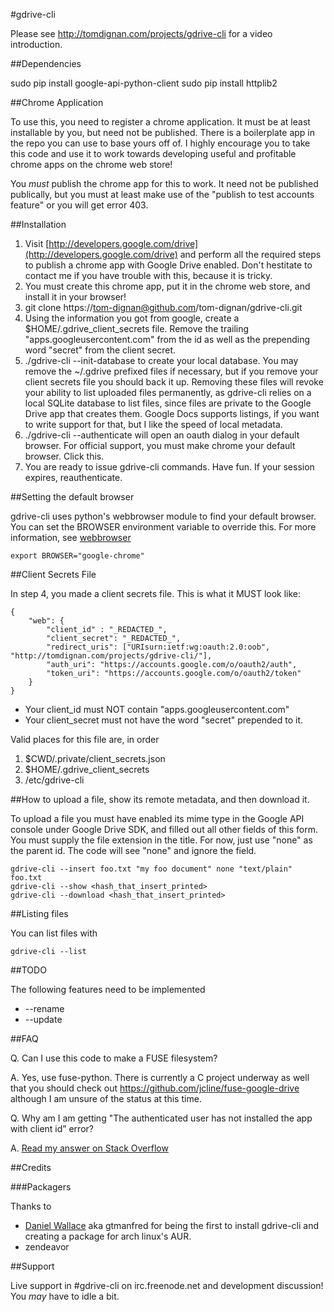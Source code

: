 #gdrive-cli 

Please see http://tomdignan.com/projects/gdrive-cli for a video introduction.

##Dependencies

sudo pip install google-api-python-client
sudo pip install httplib2

##Chrome Application

To use this, you need to register a chrome application. It must be at least installable by you, but need not be published. There is a boilerplate app in the repo you can use to base yours off of. I highly encourage you to take this code and use it to work towards developing useful and profitable chrome apps on the chrome web store!

You *must* publish the chrome app for this to work. It need not be published publically, but you must at least make use of the "publish to test accounts feature" or you will get error 403.

##Installation

1. Visit [http://developers.google.com/drive](http://developers.google.com/drive) and perform all the required steps to publish a chrome app with Google Drive enabled. Don't hestitate to contact me if you have trouble with this, because it is tricky.
2. You must create this chrome app, put it in the chrome web store, and install it in your browser!
3. git clone https://tom-dignan@github.com/tom-dignan/gdrive-cli.git
4. Using the information you got from google, create a $HOME/.gdrive_client_secrets file. Remove the trailing "apps.googleusercontent.com" from the id as well as the prepending word "secret" from the client secret.
5. ./gdrive-cli --init-database to create your local database. You may remove the ~/.gdrive prefixed files if necessary, but if you remove your client secrets file you should back it up. Removing these files will revoke your ability to list uploaded files permanently, as gdrive-cli relies on a local SQLite database to list files, since files are private to the Google Drive app that creates them. Google Docs supports listings, if you want to write support for that, but I like the speed of local metadata.
6. ./gdrive-cli --authenticate will open an oauth dialog in your default browser. For official support, you must make chrome your default browser. Click this.
7. You are ready to issue gdrive-cli commands. Have fun. If your session expires, reauthenticate.

##Setting the default browser

gdrive-cli uses python's webbrowser module to find your default browser. You can set the BROWSER environment variable to override this. For more information, see [webbrowser](http://docs.python.org/library/webbrowser.html)

    export BROWSER="google-chrome"

##Client Secrets File

In step 4, you made a client secrets file. This is what it MUST look like:

    {
        "web": {
            "client_id" : "_REDACTED_",
            "client_secret": "_REDACTED_",
            "redirect_uris": ["URIsurn:ietf:wg:oauth:2.0:oob", "http://tomdignan.com/projects/gdrive-cli/"],
            "auth_uri": "https://accounts.google.com/o/oauth2/auth",
            "token_uri": "https://accounts.google.com/o/oauth2/token"
        }
    }

* Your client_id must NOT contain "apps.googleusercontent.com"
* Your client_secret must not have the word "secret" prepended to it.

Valid places for this file are, in order

1. $CWD/.private/client_secrets.json
2. $HOME/.gdrive_client_secrets
3. /etc/gdrive-cli

##How to upload a file, show its remote metadata, and then download it.

To upload a file you must have enabled its mime type in the Google API console under Google Drive SDK, and filled out all other fields of this form. You must supply the file extension in the title. For now, just use "none" as the parent id. The code will see "none" and ignore the field.

    gdrive-cli --insert foo.txt "my foo document" none "text/plain" foo.txt
    gdrive-cli --show <hash_that_insert_printed>
    gdrive-cli --download <hash_that_insert_printed>

##Listing files

You can list files with
    
    gdrive-cli --list

##TODO

The following features need to be implemented

* --rename
* --update

##FAQ

Q. Can I use this code to make a FUSE filesystem? 

A. Yes, use fuse-python. There is currently a C project underway as well that you should check out https://github.com/jcline/fuse-google-drive although I am unsure of the status at this time.


Q. Why am I am getting "The authenticated user has not installed the app with client id” error?

A. [Read my answer on Stack Overflow](http://stackoverflow.com/questions/10345904/why-am-i-getting-the-authenticated-user-has-not-installed-the-app-with-client-i/10352692#10352692)

##Credits


###Packagers

Thanks to

* [Daniel Wallace](http://code.gtmanfred.com) aka gtmanfred for being the first to install gdrive-cli and creating a package for arch linux's AUR.
* zendeavor

##Support

Live support in #gdrive-cli on irc.freenode.net and development discussion! You *may* have to idle a bit.


